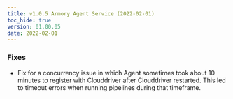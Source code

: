 ```yaml
---
title: v1.0.5 Armory Agent Service (2022-02-01)
toc_hide: true
version: 01.00.05
date: 2022-02-01
---
```


### Fixes
* Fix for a concurrency issue in which Agent sometimes took about 10 minutes to register with Clouddriver after Clouddriver restarted. This led to timeout errors when running pipelines during that timeframe.
